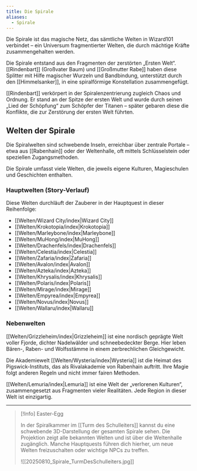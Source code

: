 ```yaml
---
title: Die Spirale
aliases:
  - Spirale
---
```

Die Spirale ist das magische Netz, das sämtliche Welten in Wizard101 verbindet – ein Universum fragmentierter Welten, die durch mächtige Kräfte zusammengehalten werden.

Die Spirale entstand aus den Fragmenten der zerstörten „Ersten Welt“. [[Rindenbart]] (Großvater Baum) und [[Großmutter Rabe]] haben diese Splitter mit Hilfe magischer Wurzeln und Bandbindung, unterstützt durch den [[Himmelsanker]], in eine spiralförmige Konstellation zusammengefügt.

[[Rindenbart]] verkörpert in der Spiralenzentrierung zugleich Chaos und Ordnung. Er stand an der Spitze der ersten Welt und wurde durch seinen „Lied der Schöpfung“ zum Schöpfer der Titanen – später gebaren diese die Konflikte, die zur Zerstörung der ersten Welt führten.
## Welten der Spirale

Die Spiralwelten sind schwebende Inseln, erreichbar über zentrale Portale – etwa aus [[Rabenhain]] oder der Weltenhalle, oft mittels Schlüsselstein oder speziellen Zugangsmethoden.

Die Spirale umfasst viele Welten, die jeweils eigene Kulturen, Magieschulen und Geschichten enthalten. 
### Hauptwelten (Story-Verlauf)

Diese Welten durchläuft der Zauberer in der Hauptquest in dieser Reihenfolge:

- [[Welten/Wizard City/index|Wizard City]]
- [[Welten/Krokotopia/index|Krokotopia]]
- [[Welten/Marleybone/index|Marleybone]]
- [[Welten/MuHong/index|MuHong]]
- [[Welten/Drachenfels/index|Drachenfels]]
- [[Welten/Celestia/index|Celestia]]
- [[Welten/Zafaria/index|Zafaria]]
- [[Welten/Avalon/index|Avalon]]
- [[Welten/Azteka/index|Azteka]]
- [[Welten/Khrysalis/index|Khrysalis]]
- [[Welten/Polaris/index|Polaris]]
- [[Welten/Mirage/index|Mirage]]
- [[Welten/Empyrea/index|Empyrea]]
- [[Welten/Novus/index|Novus]]
- [[Welten/Wallaru/index|Wallaru]]

### Nebenwelten

[[Welten/Grizzleheim/index|Grizzleheim]] ist eine nordisch geprägte Welt voller Fjorde, dichter Nadelwälder und schneebedeckter Berge. Hier leben Bären-, Raben- und Wolfsstämme in einem zerbrechlichen Gleichgewicht.

Die Akademiewelt [[Welten/Wysteria/index|Wysteria]] ist die Heimat des Pigswick-Instituts, das als Rivalakademie von Rabenhain auftritt. Ihre Magie folgt anderen Regeln und nicht immer fairen Methoden.

[[Welten/Lemuria/index|Lemuria]] ist eine Welt der „verlorenen Kulturen“, zusammengesetzt aus Fragmenten vieler Realitäten. Jede Region in dieser Welt ist einzigartig.

---

> [!Info] Easter-Egg
> 
> In der Spiralkammer im [[Turm des Schulleiters]] kannst du eine schwebende 3D-Darstellung der gesamten Spirale sehen. Die Projektion zeigt alle bekannten Welten und ist über die Weltenhalle zugänglich. Manche Hauptquests führen dich hierher, um neue Welten freizuschalten oder wichtige NPCs zu treffen.
> 
> ![[20250810_Spirale_TurmDesSchulleiters.jpg]]